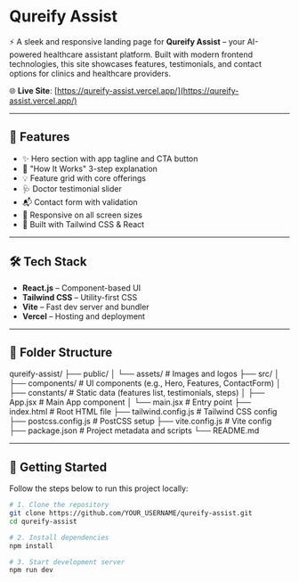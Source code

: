 # Qureify Assist

⚡ A sleek and responsive landing page for **Qureify Assist** – your AI-powered healthcare assistant platform. Built with modern frontend technologies, this site showcases features, testimonials, and contact options for clinics and healthcare providers.

🌐 **Live Site**: [https://qureify-assist.vercel.app/](https://qureify-assist.vercel.app/)

---

## 🧩 Features

- ✨ Hero section with app tagline and CTA button
- 🔄 "How It Works" 3-step explanation
- 💡 Feature grid with core offerings
- 🩺 Doctor testimonial slider
- 📬 Contact form with validation
- 📱 Responsive on all screen sizes
- 🧠 Built with Tailwind CSS & React

---

## 🛠️ Tech Stack

- **React.js** – Component-based UI
- **Tailwind CSS** – Utility-first CSS
- **Vite** – Fast dev server and bundler
- **Vercel** – Hosting and deployment

---

## 📁 Folder Structure

qureify-assist/
├── public/
│ └── assets/ # Images and logos
├── src/
│ ├── components/ # UI components (e.g., Hero, Features, ContactForm)
│ ├── constants/ # Static data (features list, testimonials, steps)
│ ├── App.jsx # Main App component
│ └── main.jsx # Entry point
├── index.html # Root HTML file
├── tailwind.config.js # Tailwind CSS config
├── postcss.config.js # PostCSS setup
├── vite.config.js # Vite config
├── package.json # Project metadata and scripts
└── README.md

---

## 🚀 Getting Started

Follow the steps below to run this project locally:

```bash
# 1. Clone the repository
git clone https://github.com/YOUR_USERNAME/qureify-assist.git
cd qureify-assist

# 2. Install dependencies
npm install

# 3. Start development server
npm run dev